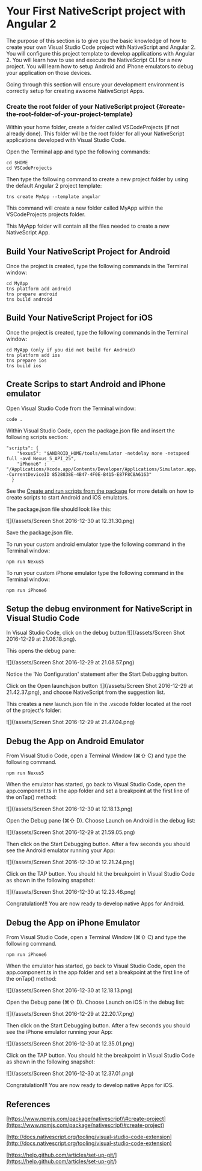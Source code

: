 # Your First NativeScript project with Angular 2

The purpose of this section is to give you the basic knowledge of how to create your own Visual Studio Code project with NativeScript and Angular 2. You will configure this project template to develop applications with Angular 2. You will learn how to use and execute the NativeScript CLI for a new project. You will learn how to setup Android and iPhone emulators to debug your application on those devices.

Going through this section will ensure your development environment is correctly setup for creating awsome NativeScript Apps.

### Create the root folder of your NativeScript project {#create-the-root-folder-of-your-project-template}

Within your home folder, create a folder called VSCodeProjects \(if not already done\). This folder will be the root folder for all your NativeScript applications developed with Visual Studio Code.

Open the Terminal app and type the following commands:

```
cd $HOME
cd VSCodeProjects
```

Then type the following command to create a new project folder by using the default Angular 2 project template:

```
tns create MyApp --template angular
```

This command will create a new folder called MyApp within the VSCodeProjects projects folder.

This MyApp folder will contain all the files needed to create a new NativeScript App.

## Build Your NativeScript Project for Android

Once the project is created, type the following commands in the Terminal window:

```
cd MyApp
tns platform add android
tns prepare android
tns build android
```

## Build Your NativeScript Project for iOS

Once the project is created, type the following commands in the Terminal window:

```
cd MyApp (only if you did not build for Android)
tns platform add ios
tns prepare ios
tns build ios
```

## Create Scrips to start Android and iPhone emulator

Open Visual Studio Code from the Terminal window:

```
code .
```

Within Visual Studio Code, open the package.json file and insert the following scripts section:

```
"scripts": {
    "Nexus5": "$ANDROID_HOME/tools/emulator -netdelay none -netspeed full -avd Nexus_5_API_25",
    "iPhone6" : "/Applications/Xcode.app/Contents/Developer/Applications/Simulator.app/Contents/MacOS/Simulator -CurrentDeviceID 8528838E-4B47-4F0E-B415-E87F8C8A6163"
  }
```

See the [Create and run scripts from the package](/create-and-run-scripts-from-the-package.md) for more details on how to create scripts to start Android and iOS emulators.

The package.json file should look like this:

![](/assets/Screen Shot 2016-12-30 at 12.31.30.png)

Save the package.json file.

To run your custom android emulator type the following command in the Terminal window:

```
npm run Nexus5
```

To run your custom iPhone emulator type the following command in the Terminal window:

```
npm run iPhone6
```

## Setup the debug environment for NativeScript in Visual Studio Code

In Visual Studio Code, click on the debug button ![](/assets/Screen Shot 2016-12-29 at 21.06.18.png).

This opens the debug pane:

![](/assets/Screen Shot 2016-12-29 at 21.08.57.png)

Notice the 'No Configuration' statement after the Start Debugging button.

Click on the Open launch.json button ![](/assets/Screen Shot 2016-12-29 at 21.42.37.png), and choose NativeScript from the suggestion list.

This creates a new launch.json file in the .vscode folder located at the root of the project's folder:

![](/assets/Screen Shot 2016-12-29 at 21.47.04.png)

## Debug the App on Android Emulator

From Visual Studio Code, open a Terminal Window \(⌘⇧ C\) and type the following command.

```
npm run Nexus5
```

When the emulator has started, go back to Visual Studio Code, open the app.component.ts in the app folder and set a breakpoint at the first line of the onTap\(\) method:

![](/assets/Screen Shot 2016-12-30 at 12.18.13.png)

Open the Debug pane \(⌘⇧ D\). Choose Launch on Android in the debug list:

![](/assets/Screen Shot 2016-12-29 at 21.59.05.png)

Then click on the Start Debugging button. After a few seconds you should see the Android emulator running your App:

![](/assets/Screen Shot 2016-12-30 at 12.21.24.png)

Click on the TAP button. You should hit the breakpoint in Visual Studio Code as shown in the following snapshot:

![](/assets/Screen Shot 2016-12-30 at 12.23.46.png)

Congratulation!!! You are now ready to develop native Apps for Android.

## Debug the App on iPhone Emulator

From Visual Studio Code, open a Terminal Window \(⌘⇧ C\) and type the following command.

```
npm run iPhone6
```

When the emulator has started, go back to Visual Studio Code, open the app.component.ts in the app folder and set a breakpoint at the first line of the onTap\(\) method:

![](/assets/Screen Shot 2016-12-30 at 12.18.13.png)

Open the Debug pane \(⌘⇧ D\). Choose Launch on iOS in the debug list:

![](/assets/Screen Shot 2016-12-29 at 22.20.17.png)

Then click on the Start Debugging button. After a few seconds you should see the iPhone emulator running your App:

![](/assets/Screen Shot 2016-12-30 at 12.35.01.png)

Click on the TAP button. You should hit the breakpoint in Visual Studio Code as shown in the following snapshot:

![](/assets/Screen Shot 2016-12-30 at 12.37.01.png)

Congratulation!!! You are now ready to develop native Apps for iOS.

## References

[https://www.npmjs.com/package/nativescript\\#create-project](https://www.npmjs.com/package/nativescript\#create-project)

[http://docs.nativescript.org/tooling/visual-studio-code-extension](http://docs.nativescript.org/tooling/visual-studio-code-extension)

[https://help.github.com/articles/set-up-git/](https://help.github.com/articles/set-up-git/)

